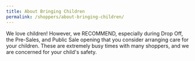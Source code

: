 ```yaml
---
title: About Bringing Children
permalink: /shoppers/about-bringing-children/
---
```


We love children! However, we RECOMMEND, especially during Drop Off, the Pre-Sales, and Public Sale opening that you consider arranging care for your children. These are extremely busy times with many shoppers, and we are concerned for your child's safety.
